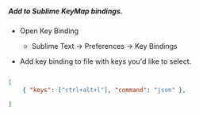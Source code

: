 ##### Add to Sublime KeyMap bindings.
- Open Key Binding
	- Sublime Text -> Preferences -> Key Bindings

- Add key binding to file with keys you'd like to select. 
```json 

[
	{ "keys": ["ctrl+alt+l"], "command": "json" },

]
```
